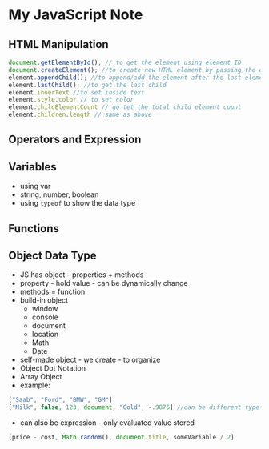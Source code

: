 # My JavaScript Note

## HTML Manipulation

```javascript
document.getElementById(); // to get the element using element ID
document.createElement(); //to create new HTML element by passing the element name
element.appendChild(); //to append/add the element after the last element
element.lastChild(); //to get the last child
element.innerText //to set inside text
element.style.color // to set color
element.childElementCount // go tet the total child element count
element.children.length // same as above

```

## Operators and Expression
## Variables
- using var
- string, number, boolean
- using `typeof` to show the data type

## Functions
## Object Data Type
- JS has object - properties + methods
- property - hold value - can be dynamically change
- methods = function
- build-in object
    - window
    - console
    - document
    - location
    - Math
    - Date
- self-made object - we create - to organize
- Object Dot Notation
- Array Object
- example: 
```javascript
["Saab", "Ford", "BMW", "GM"]
["Milk", false, 123, document, "Gold", -.9876] //can be different type
```
- can also be expression - only evaluated value stored
```javascript
[price - cost, Math.random(), document.title, someVariable / 2]
```